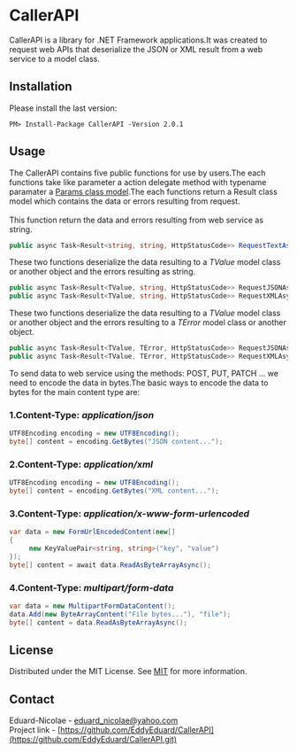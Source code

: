 # CallerAPI
CallerAPI is a library for .NET Framework applications.It was created to request web APIs that deserialize the JSON or XML result from a web service to a model class.

## Installation
Please install the last version:
```
PM> Install-Package CallerAPI -Version 2.0.1
```

## Usage
The CallerAPI contains five public functions for use by users.The each functions take like parameter a action delegate method with typename paramater a [Params class model](https://github.com/EddyEduard/CallerAPI/blob/master/CallerAPI/Params.cs).The each functions return a Result class model which contains the data or errors resulting from request. 
\
\
This function return the data and errors resulting from web service as string.
```csharp
public async Task<Result<string, string, HttpStatusCode>> RequestTextAsync(Action<Params> action);
```
These two functions deserialize the data resulting to a *TValue* model class or another object and the errors resulting as string.
```csharp
public async Task<Result<TValue, string, HttpStatusCode>> RequestJSONAsync<TValue>(Action<Params> action);
public async Task<Result<TValue, string, HttpStatusCode>> RequestXMLAsync<TValue>(Action<Params> action);
```
These two functions deserialize the data resulting to a *TValue* model class or another object and the errors resulting to a *TError* model class or another object.
```csharp
public async Task<Result<TValue, TError, HttpStatusCode>> RequestJSONAsync<TValue, TError>(Action<Params> action);
public async Task<Result<TValue, TError, HttpStatusCode>> RequestXMLAsync<TValue, TError>(Action<Params> action);
```
To send data to web service using the methods: POST, PUT, PATCH ... we need to encode the data in bytes.The basic ways to encode the data to bytes for the main content type are:

### 1.Content-Type: *application/json*
```csharp
UTF8Encoding encoding = new UTF8Encoding();
byte[] content = encoding.GetBytes("JSON content...");
```
### 2.Content-Type: *application/xml*
```csharp
UTF8Encoding encoding = new UTF8Encoding();
byte[] content = encoding.GetBytes("XML content...");
```
### 3.Content-Type: *application/x-www-form-urlencoded*
```csharp
var data = new FormUrlEncodedContent(new[]
{
     new KeyValuePair<string, string>("key", "value")
});
byte[] content = await data.ReadAsByteArrayAsync();
```
### 4.Content-Type: *multipart/form-data*
```csharp
var data = new MultipartFormDataContent();
data.Add(new ByteArrayContent("File bytes..."), "file");
byte[] content = data.ReadAsByteArrayAsync();
```

## License
Distributed under the MIT License. See [MIT](https://github.com/EddyEduard/CallerAPI/blob/master/LICENSE) for more information.

## Contact
Eduard-Nicolae - [eduard_nicolae@yahoo.com](mailTo:eduard_nicolae@yahoo.com)
\
Project link - [https://github.com/EddyEduard/CallerAPI](https://github.com/EddyEduard/CallerAPI.git)
